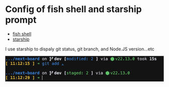 # Config of fish shell and starship prompt

- [fish shell](https://fishshell.com/)
- [starship](https://starship.rs/)

I use starship to dispaly git status, git branch, and Node.JS version...etc
  
![Screenshot of starship](./screeshot_of_starship.png)
